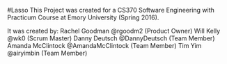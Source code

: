 
#Lasso
This Project was created for a CS370 Software Engineering with Practicum Course at Emory University (Spring 2016).

It was created by:
Rachel Goodman @rgoodm2 (Product Owner)
Will Kelly @wk0 (Scrum Master)
Danny Deutsch @DannyDeutsch (Team Member)
Amanda McClintock @AmandaMcClintock (Team Member)
Tim Yim @airyimbin (Team Member)

